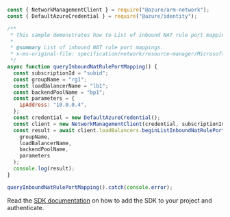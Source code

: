 ```javascript
const { NetworkManagementClient } = require("@azure/arm-network");
const { DefaultAzureCredential } = require("@azure/identity");

/**
 * This sample demonstrates how to List of inbound NAT rule port mappings.
 *
 * @summary List of inbound NAT rule port mappings.
 * x-ms-original-file: specification/network/resource-manager/Microsoft.Network/stable/2021-08-01/examples/QueryInboundNatRulePortMapping.json
 */
async function queryInboundNatRulePortMapping() {
  const subscriptionId = "subid";
  const groupName = "rg1";
  const loadBalancerName = "lb1";
  const backendPoolName = "bp1";
  const parameters = {
    ipAddress: "10.0.0.4",
  };
  const credential = new DefaultAzureCredential();
  const client = new NetworkManagementClient(credential, subscriptionId);
  const result = await client.loadBalancers.beginListInboundNatRulePortMappingsAndWait(
    groupName,
    loadBalancerName,
    backendPoolName,
    parameters
  );
  console.log(result);
}

queryInboundNatRulePortMapping().catch(console.error);
```

Read the [SDK documentation](https://github.com/Azure/azure-sdk-for-js/blob/%40azure%2Farm-network_28.0.0/sdk/network/arm-network/README.md) on how to add the SDK to your project and authenticate.
